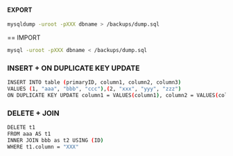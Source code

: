 #### EXPORT
```sh
mysqldump -uroot -pXXX dbname > /backups/dump.sql
```

== IMPORT
```sh
mysql -uroot -pXXX dbname < /backups/dump.sql
```

### INSERT + ON DUPLICATE KEY UPDATE
```sh
INSERT INTO table (primaryID, column1, column2, column3)
VALUES (1, "aaa", "bbb", "ccc"),(2, "xxx", "yyy", "zzz")
ON DUPLICATE KEY UPDATE column1 = VALUES(column1), column2 = VALUES(column2)
```

### DELETE + JOIN
```sh
DELETE t1
FROM aaa AS t1
INNER JOIN bbb as t2 USING (ID)
WHERE t1.column = "XXX"
```
